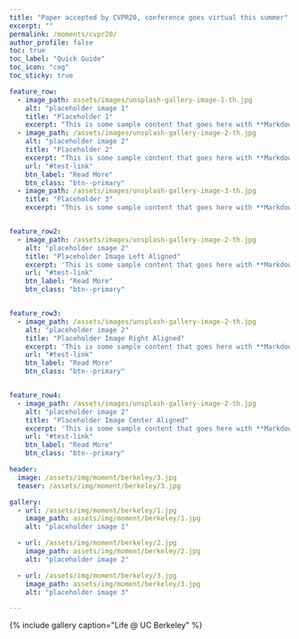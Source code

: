 ```yaml
---
title: "Paper accepted by CVPR20, conference goes virtual this summer"
excerpt: ""
permalink: /moments/cvpr20/
author_profile: false
toc: true
toc_label: "Quick Guide"
toc_icon: "cog"
toc_sticky: true

feature_row:
  - image_path: assets/images/unsplash-gallery-image-1-th.jpg
    alt: "placeholder image 1"
    title: "Placeholder 1"
    excerpt: "This is some sample content that goes here with **Markdown** formatting."
  - image_path: /assets/images/unsplash-gallery-image-2-th.jpg
    alt: "placeholder image 2"
    title: "Placeholder 2"
    excerpt: "This is some sample content that goes here with **Markdown** formatting."
    url: "#test-link"
    btn_label: "Read More"
    btn_class: "btn--primary"
  - image_path: /assets/images/unsplash-gallery-image-3-th.jpg
    title: "Placeholder 3"
    excerpt: "This is some sample content that goes here with **Markdown** formatting."


feature_row2:
  - image_path: /assets/images/unsplash-gallery-image-2-th.jpg
    alt: "placeholder image 2"
    title: "Placeholder Image Left Aligned"
    excerpt: 'This is some sample content that goes here with **Markdown** formatting. Left aligned with `type="left"`'
    url: "#test-link"
    btn_label: "Read More"
    btn_class: "btn--primary"


feature_row3:
  - image_path: /assets/images/unsplash-gallery-image-2-th.jpg
    alt: "placeholder image 2"
    title: "Placeholder Image Right Aligned"
    excerpt: 'This is some sample content that goes here with **Markdown** formatting. Right aligned with `type="right"`'
    url: "#test-link"
    btn_label: "Read More"
    btn_class: "btn--primary"


feature_row4:
  - image_path: /assets/images/unsplash-gallery-image-2-th.jpg
    alt: "placeholder image 2"
    title: "Placeholder Image Center Aligned"
    excerpt: 'This is some sample content that goes here with **Markdown** formatting. Centered with `type="center"`'
    url: "#test-link"
    btn_label: "Read More"
    btn_class: "btn--primary"

header:
  image: /assets/img/moment/berkeley/3.jpg
  teaser: /assets/img/moment/berkeley/3.jpg

gallery:
  - url: /assets/img/moment/berkeley/1.jpg
    image_path: assets/img/moment/berkeley/1.jpg
    alt: "placeholder image 1"

  - url: /assets/img/moment/berkeley/2.jpg
    image_path: assets/img/moment/berkeley/2.jpg
    alt: "placeholder image 2"

  - url: /assets/img/moment/berkeley/3.jpg
    image_path: assets/img/moment/berkeley/3.jpg
    alt: "placeholder image 3"

---
```


{% include gallery caption="Life @ UC Berkeley" %}
